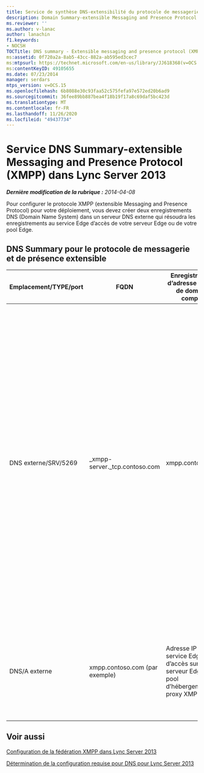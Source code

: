 ```yaml
---
title: Service de synthèse DNS-extensibilité du protocole de messagerie et de présence
description: Domain Summary-extensible Messaging and Presence Protocol (XMPP).
ms.reviewer: ''
ms.author: v-lanac
author: lanachin
f1.keywords:
- NOCSH
TOCTitle: DNS summary - Extensible messaging and presence protocol (XMPP) federation
ms:assetid: 0f720a2a-8ab5-43cc-882a-ab595ed3cec7
ms:mtpsurl: https://technet.microsoft.com/en-us/library/JJ618368(v=OCS.15)
ms:contentKeyID: 49105655
ms.date: 07/23/2014
manager: serdars
mtps_version: v=OCS.15
ms.openlocfilehash: 6b8088e30c93faa52c575fefa97e572ed20b6ad9
ms.sourcegitcommit: 36fee89bb887bea4f18b19f17a8c69daf5bc423d
ms.translationtype: MT
ms.contentlocale: fr-FR
ms.lasthandoff: 11/26/2020
ms.locfileid: "49437734"
---
```

# <a name="dns-summary---extensible-messaging-and-presence-protocol-xmpp-federation-in-lync-server-2013"></a>Service DNS Summary-extensible Messaging and Presence Protocol (XMPP) dans Lync Server 2013

<div data-xmlns="http://www.w3.org/1999/xhtml">

<div class="topic" data-xmlns="http://www.w3.org/1999/xhtml" data-msxsl="urn:schemas-microsoft-com:xslt" data-cs="https://msdn.microsoft.com/">

<div data-asp="https://msdn2.microsoft.com/asp">



</div>

<div id="mainSection">

<div id="mainBody">

<span> </span>

_**Dernière modification de la rubrique :** 2014-04-08_

Pour configurer le protocole XMPP (extensible Messaging and Presence Protocol) pour votre déploiement, vous devez créer deux enregistrements DNS (Domain Name System) dans un serveur DNS externe qui résoudra les enregistrements au service Edge d’accès de votre serveur Edge ou de votre pool Edge.

<div>

## <a name="dns-summary-for-extensible-messaging-and-presence-protocol"></a>DNS Summary pour le protocole de messagerie et de présence extensible


<table>
<colgroup>
<col style="width: 25%" />
<col style="width: 25%" />
<col style="width: 25%" />
<col style="width: 25%" />
</colgroup>
<thead>
<tr class="header">
<th>Emplacement/TYPE/port</th>
<th>FQDN</th>
<th>Enregistrement d’adresse IP/nom de domaine complet</th>
<th>Cartes sur/Commentaires</th>
</tr>
</thead>
<tbody>
<tr class="odd">
<td><p>DNS externe/SRV/5269</p></td>
<td><p>_xmpp-server._tcp.contoso.com</p></td>
<td><p>xmpp.contoso.com</p></td>
<td><p>Interface externe du proxy XMPP du service Edge d’accès ou du pool Edge. Répétez cette opération pour tous les domaines SIP internes avec Lync pour les utilisateurs pour lesquels le contact avec les contacts XMPP est autorisé via la configuration de la stratégie d’accès externe par le biais d’une stratégie globale, d’une stratégie de site à l’emplacement de l’utilisateur ou d’une stratégie utilisateur appliquée à l’utilisateur Lync. Un domaine XMPP autorisé doit également être configuré dans la stratégie partenaires fédérés de XMPP. Pour plus d’informations, voir rubriques supplémentaires dans la <strong>section Voir aussi</strong> .</p></td>
</tr>
<tr class="even">
<td><p>DNS/A externe</p></td>
<td><p>xmpp.contoso.com (par exemple)</p></td>
<td><p>Adresse IP du service Edge d’accès sur votre serveur Edge ou pool d’hébergement de proxy XMPP</p></td>
<td><p>Pointe vers le service Edge d’accès ou le pool Edge qui héberge le service proxy XMPP. En général, l’enregistrement SRV que vous créez pointe vers cet enregistrement hôte (A ou AAAA).</p></td>
</tr>
</tbody>
</table>


</div>

<div>

## <a name="see-also"></a>Voir aussi


[Configuration de la fédération XMPP dans Lync Server 2013](lync-server-2013-setting-up-xmpp-federation.md)  


[Détermination de la configuration requise pour DNS pour Lync Server 2013](lync-server-2013-determine-dns-requirements.md)  
  

</div>

</div>

<span> </span>

</div>

</div>

</div>

